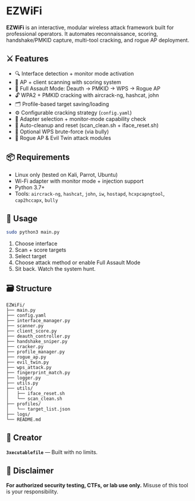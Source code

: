 # EZWiFi

**EZWiFi** is an interactive, modular wireless attack framework built for professional operators. It automates reconnaissance, scoring, handshake/PMKID capture, multi-tool cracking, and rogue AP deployment.

## ⚔️ Features

* 🔍 Interface detection + monitor mode activation
* 📡 AP + client scanning with scoring system
* 🧠 Full Assault Mode: Deauth → PMKID → WPS → Rogue AP
* 🔓 WPA2 + PMKID cracking with aircrack-ng, hashcat, john
* 🗂 Profile-based target saving/loading
* ⚙ Configurable cracking strategy (`config.yaml`)
* 📶 Adapter selection + monitor-mode capability check
* 🧼 Auto-cleanup and reset (scan\_clean.sh + iface\_reset.sh)
* 🧪 Optional WPS brute-force (via bully)
* 🧙 Rogue AP & Evil Twin attack modules

## 📦 Requirements

* Linux only (tested on Kali, Parrot, Ubuntu)
* Wi-Fi adapter with monitor mode + injection support
* Python 3.7+
* Tools: `aircrack-ng`, `hashcat`, `john`, `iw`, `hostapd`, `hcxpcapngtool`, `cap2hccapx`, `bully`

## 🚀 Usage

```bash
sudo python3 main.py
```

1. Choose interface
2. Scan + score targets
3. Select target
4. Choose attack method or enable Full Assault Mode
5. Sit back. Watch the system hunt.

## 🗃 Structure

```
EZWiFi/
├── main.py
├── config.yaml
├── interface_manager.py
├── scanner.py
├── client_score.py
├── deauth_controller.py
├── handshake_sniper.py
├── cracker.py
├── profile_manager.py
├── rogue_ap.py
├── evil_twin.py
├── wps_attack.py
├── fingerprint_match.py
├── logger.py
├── utils.py
├── utils/
│   ├── iface_reset.sh
│   └── scan_clean.sh
├── profiles/
│   └── target_list.json
├── logs/
└── README.md
```

## 🧠 Creator

**`3xecutablefile`** — Built with no limits.

## 🛑 Disclaimer

**For authorized security testing, CTFs, or lab use only.**
Misuse of this tool is your responsibility.